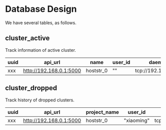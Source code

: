 # Database Design

We have several tables, as follows.

## cluster_active
Track information of active cluster.

uuid | api_url | name | user_id | daemon_url | apply_ts | drop_ts
---- | --------| ------------ |---------| --------- | --------- |-------
xxx  | http://192.168.0.1:5000| hoststr_0 | "" | tcp://192.168.0.1:2375 | 20160430101010 |


## cluster_dropped
Track history of dropped clusters.

uuid | api_url | project_name | user_id | daemon_url | apply_ts | drop_ts
---- | --------| ------------ |---------| --------- | --------- |-------
xxx  | http://192.168.0.1:5000| hoststr_0 | "xiaoming" | tcp://192.168.0.1:2375 | 20160430101010 | 20160430121212

